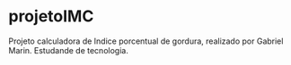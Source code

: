 # projetoIMC

Projeto calculadora de Indice porcentual de gordura, realizado por Gabriel Marin. 
Estudande de tecnologia.
